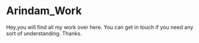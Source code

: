 # Arindam_Work
Hey,you will find all my work over here. You can get in touch  if you need any sort of understanding. Thanks.
